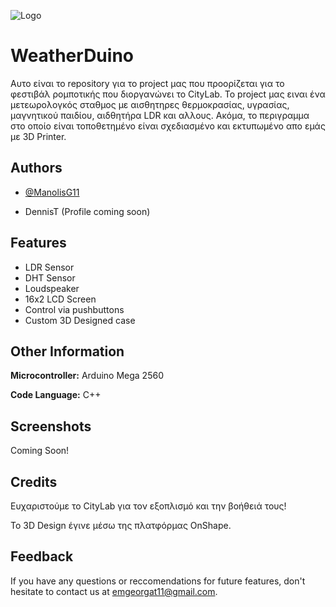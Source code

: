 
![Logo](https://i.ibb.co/WsXSDLR/68747470733a2f2f692e6962622e636f2f424b6a4c7a64762f576561746865722d4475696e6f2d4c6f676f2d7472616e7366.png)


# WeatherDuino

Αυτο είναι το repository για το project μας που προορίζεται για το φεστιβάλ ρομποτικής που διοργανώνει το CityLab.
To project μας ειναι ένα μετεωρολογκός σταθμος με αισθητηρες θερμοκρασίας, υγρασίας, μαγνητικού παιδίου, αιδθητήρα LDR και αλλους. Ακόμα, το περιγραμμα στο οποίο είναι τοποθετημένο είναι σχεδιασμένο και εκτυπωμένο απο εμάς με 3D Printer.


## Authors

- [@ManolisG11](https://www.github.com/ManolisG11)

- DennisT (Profile coming soon)


## Features

- LDR Sensor
- DHT Sensor
- Loudspeaker
- 16x2 LCD Screen
- Control via pushbuttons
- Custom 3D Designed case


## Other Information

**Microcontroller:** Arduino Mega 2560

**Code Language:** C++


## Screenshots

Coming Soon!


## Credits

Ευχαριστούμε το CityLab για τον εξοπλισμό και την βοήθειά τους!

Το 3D Design έγινε μέσω της πλατφόρμας OnShape.

## Feedback

If you have any questions or reccomendations for future features, don't hesitate to contact us at emgeorgat11@gmail.com.

